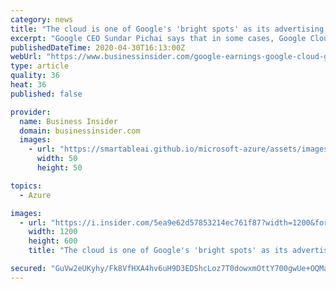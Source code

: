 ```yaml
---
category: news
title: "The cloud is one of Google's 'bright spots' as its advertising slows, say analysts. Here's why they think the pandemic could be an 'accelerant'"
excerpt: "Google CEO Sundar Pichai says that in some cases, Google Cloud customers are \"taking a bit longer\" to close deals because of the coronavirus crisis."
publishedDateTime: 2020-04-30T16:13:00Z
webUrl: "https://www.businessinsider.com/google-earnings-google-cloud-growth-strong-despite-coronavirus-crisis-2020-4"
type: article
quality: 36
heat: 36
published: false

provider:
  name: Business Insider
  domain: businessinsider.com
  images:
    - url: "https://smartableai.github.io/microsoft-azure/assets/images/organizations/businessinsider.com-50x50.jpg"
      width: 50
      height: 50

topics:
  - Azure

images:
  - url: "https://i.insider.com/5ea9e62d57853214ec761f87?width=1200&format=jpeg"
    width: 1200
    height: 600
    title: "The cloud is one of Google's 'bright spots' as its advertising slows, say analysts. Here's why they think the pandemic could be an 'accelerant'"

secured: "GuVw2eUKyhy/Fk8VfHXA4hv6uH9D3EDShcLoz7T0dowxmOttY700gwUe+OQMadB9sBf2EMWiixxgteZlAUeGrwJaVc+wFB0Dsoqza5pKWMEsbMcU/lopXNQR3TGNoGQ7pHHO5DLc99YS/NwAXKfN5AKH7E6+REI2fHeyMu1XFMQKKn7GEPDh6yZM9El2aAoF/Ks5jA0XC1ZsGLd4PDCtaZvbV2bVmvQaNZsUXQSIIrbNYgGgUPBpyf0mPYTZ5PUrZ0PbaVP5TqDRbOJI28emWHVv87JLzVUpskSiJRh7kQsqcG0u3UsMBWPcxqjuBZUr;j98gL7ME7iVYBctjA/rmHA=="
---
```


